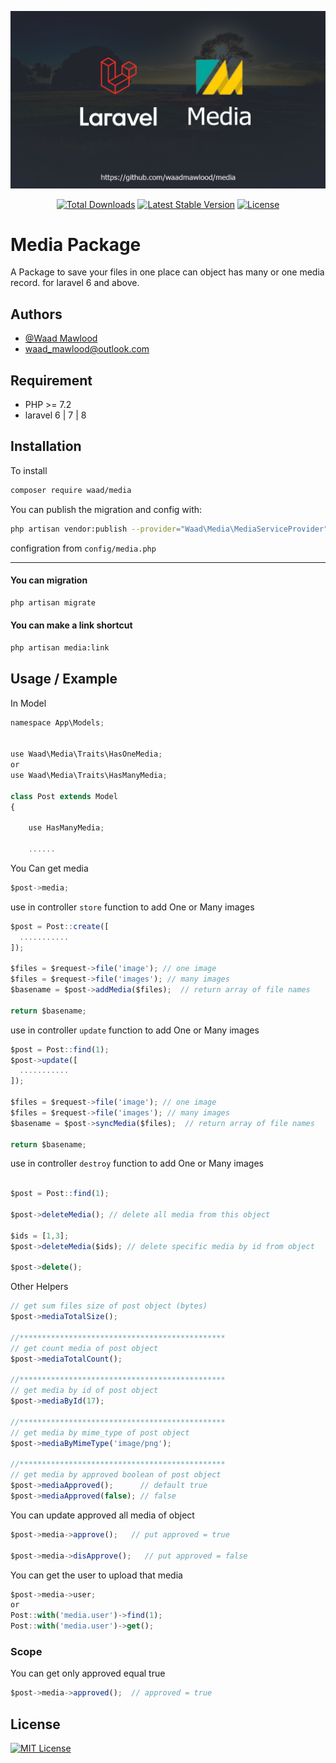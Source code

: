 
![Logo](example/logo.jpg)

<p align="center">
<a href="https://packagist.org/packages/waad/media"><img src="https://img.shields.io/packagist/dt/waad/media" alt="Total Downloads"></a>
<a href="https://packagist.org/packages/waad/media"><img src="https://img.shields.io/packagist/v/waad/media" alt="Latest Stable Version"></a>
<a href="https://packagist.org/packages/waad/media"><img src="https://img.shields.io/packagist/l/waad/media" alt="License"></a>
</p>

# Media Package

A Package to save your files in one place can object has many or one media record. for laravel 6 and above. 



## Authors

- [@Waad Mawlood](https://www.github.com/waadmawlood)
- waad_mawlood@outlook.com


## Requirement

 - PHP >= 7.2
 - laravel 6 | 7 | 8


## Installation

To install

```sh
composer require waad/media
```

You can publish the migration and config with:

```sh
php artisan vendor:publish --provider="Waad\Media\MediaServiceProvider"
```

configration from `config/media.php`

----

#### You can migration

```sh
php artisan migrate
```

#### You can make a link shortcut

```sh
php artisan media:link
```
## Usage / Example

In Model
```js
namespace App\Models;


use Waad\Media\Traits\HasOneMedia;
or
use Waad\Media\Traits\HasManyMedia;

class Post extends Model
{
    
    use HasManyMedia;

    ......
```


You Can get media

```js
$post->media;
```

use in controller `store` function to add One or Many images
```js
$post = Post::create([
  ...........
]);

$files = $request->file('image'); // one image
$files = $request->file('images'); // many images
$basename = $post->addMedia($files);  // return array of file names

return $basename;
```

use in controller `update` function to add One or Many images
```js
$post = Post::find(1);
$post->update([
  ...........
]);

$files = $request->file('image'); // one image
$files = $request->file('images'); // many images
$basename = $post->syncMedia($files);  // return array of file names

return $basename;
```

use in controller `destroy` function to add One or Many images
```js

$post = Post::find(1);

$post->deleteMedia(); // delete all media from this object

$ids = [1,3];
$post->deleteMedia($ids); // delete specific media by id from object

$post->delete();
```

Other Helpers

```js
// get sum files size of post object (bytes)
$post->mediaTotalSize();

//**********************************************
// get count media of post object
$post->mediaTotalCount();

//**********************************************
// get media by id of post object
$post->mediaById(17);   

//**********************************************
// get media by mime_type of post object
$post->mediaByMimeType('image/png');

//**********************************************
// get media by approved boolean of post object
$post->mediaApproved();      // default true
$post->mediaApproved(false); // false
```



You can update approved all media of object
```js
$post->media->approve();   // put approved = true

$post->media->disApprove();   // put approved = false
```


You can get the user to upload that media
```js
$post->media->user; 
or
Post::with('media.user')->find(1);
Post::with('media.user')->get();
```

### Scope

You can get only approved equal true

```js
$post->media->approved();  // approved = true
```

## License

[![MIT License](https://img.shields.io/badge/License-MIT-green.svg)](https://choosealicense.com/licenses/mit/)
